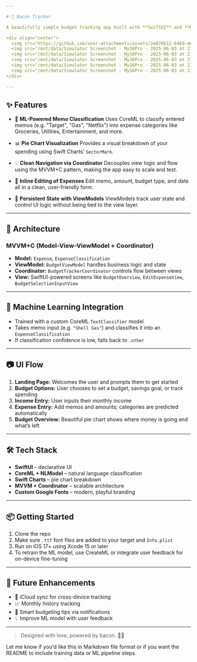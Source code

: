 ```yaml
---

# 🥓 Bacon Tracker

A beautifully simple budget tracking app built with **SwiftUI** and **MVVM+C (Model-View-ViewModel + Coordinator)** architecture. Bacon Tracker lets users easily track their income and expenses while using on-device **machine learning** to intelligently classify spending based on memo entries.

<div align="center">
  <img src="https://github.com/user-attachments/assets/2e870b12-6469-4e19-9bf9-22267947699a" width="200">
  <img src="/mnt/data/Simulator Screenshot - My16Pro - 2025-06-03 at 21.28.20.png" width="200">
  <img src="/mnt/data/Simulator Screenshot - My16Pro - 2025-06-03 at 21.28.31.png" width="200">
  <img src="/mnt/data/Simulator Screenshot - My16Pro - 2025-06-03 at 21.40.47.png" width="200">
  <img src="/mnt/data/Simulator Screenshot - My16Pro - 2025-06-03 at 21.40.52.png" width="200">
  <img src="/mnt/data/Simulator Screenshot - My16Pro - 2025-06-03 at 21.41.29.png" width="200">
</div>

---
```


## ✨ Features

* 🧠 **ML-Powered Memo Classification**
  Uses CoreML to classify entered memos (e.g. "Target", "Gas", "Netflix") into expense categories like Groceries, Utilities, Entertainment, and more.

* 📊 **Pie Chart Visualization**
  Provides a visual breakdown of your spending using Swift Charts’ `SectorMark`.

* 💡 **Clean Navigation via Coordinator**
  Decouples view logic and flow using the MVVM+C pattern, making the app easy to scale and test.

* 🧾 **Inline Editing of Expenses**
  Edit memo, amount, budget type, and date all in a clean, user-friendly form.

* 📁 **Persistent State with ViewModels**
  ViewModels track user state and control UI logic without being tied to the view layer.

---

## 🧱 Architecture

### MVVM+C (Model-View-ViewModel + Coordinator)

* **Model:** `Expense`, `ExpenseClassification`
* **ViewModel:** `BudgetViewModel` handles business logic and state
* **Coordinator:** `BudgetTrackerCoordinator` controls flow between views
* **View:** SwiftUI-powered screens like `BudgetOverview`, `EditExpenseView`, `BudgetSelectionInputView`

---

## 🧠 Machine Learning Integration

* Trained with a custom CoreML `TextClassifier` model
* Takes memo input (e.g. `"Shell Gas"`) and classifies it into an `ExpenseClassification`
* If classification confidence is low, falls back to `.other`

---

## 📷 UI Flow

1. **Landing Page:** Welcomes the user and prompts them to get started
2. **Budget Options:** User chooses to set a budget, savings goal, or track spending
3. **Income Entry:** User inputs their monthly income
4. **Expense Entry:** Add memos and amounts; categories are predicted automatically
5. **Budget Overview:** Beautiful pie chart shows where money is going and what’s left

---

## 🛠️ Tech Stack

* **SwiftUI** – declarative UI
* **CoreML + NLModel** – natural language classification
* **Swift Charts** – pie chart breakdown
* **MVVM + Coordinator** – scalable architecture
* **Custom Google Fonts** – modern, playful branding

---

## 📦 Getting Started

1. Clone the repo
2. Make sure `.ttf` font files are added to your target and `Info.plist`
3. Run on iOS 17+ using Xcode 15 or later
4. To retrain the ML model, use CreateML or integrate user feedback for on-device fine-tuning

---

## 💬 Future Enhancements

* 🔄 iCloud sync for cross-device tracking
* 📈 Monthly history tracking
* 🔔 Smart budgeting tips via notifications
* 💡 Improve ML model with user feedback

---

> Designed with love, powered by bacon. 🐷🥓

Let me know if you'd like this in Markdown file format or if you want the README to include training data or ML pipeline steps.
